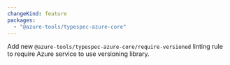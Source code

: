 ```yaml
---
changeKind: feature
packages:
  - "@azure-tools/typespec-azure-core"
---
```


Add new `@azure-tools/typespec-azure-core/require-versioned` linting rule to require Azure service to use versioning library.
